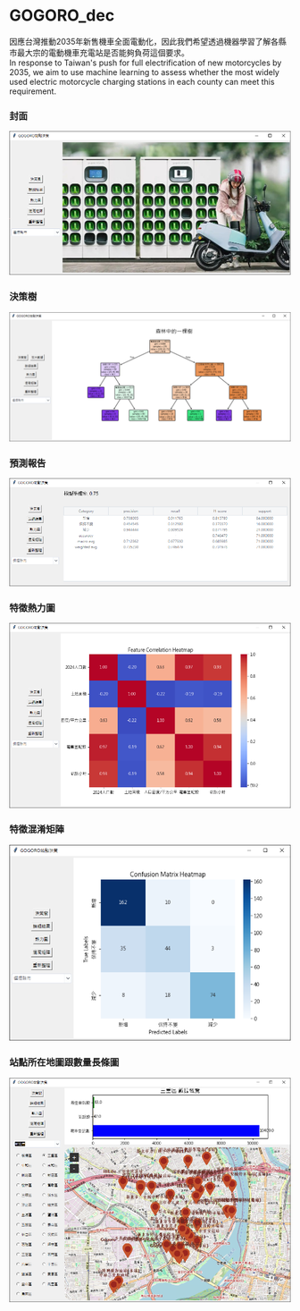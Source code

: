 # GOGORO_dec
因應台灣推動2035年新售機車全面電動化，因此我們希望透過機器學習了解各縣市最大宗的電動機車充電站是否能夠負荷這個要求。  
In response to Taiwan's push for full electrification of new motorcycles by 2035, we aim to use machine learning to assess whether the most widely used electric motorcycle charging stations in each county can meet this requirement.

### 封面
![alt text](image.png)
### 決策樹
![alt text](image-1.png)
### 預測報告
![alt text](image-2.png)
### 特徵熱力圖
![alt text](image-3.png)
### 特徵混淆矩陣
![alt text](image-4.png)
### 站點所在地圖跟數量長條圖
![alt text](image-5.png)
